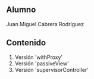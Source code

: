 ## Alumno
Juan Miguel Cabrera Rodríguez

## Contenido
1. Versión 'withProxy'
2. Versión 'passiveView'
3. Versión 'supervisorController'
